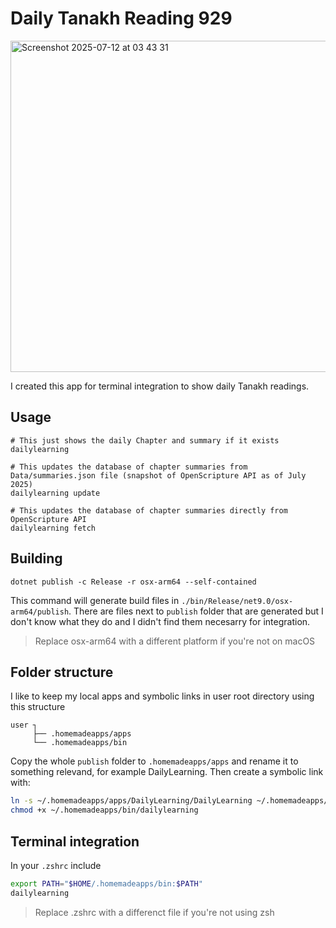 # Daily Tanakh Reading 929

<img width="697" height="530" alt="Screenshot 2025-07-12 at 03 43 31" src="https://github.com/user-attachments/assets/d9b2fe53-91bc-4fb6-8fe4-d27b8abc97f9" />

I created this app for terminal integration to show daily Tanakh readings.

## Usage

```shell
# This just shows the daily Chapter and summary if it exists
dailylearning

# This updates the database of chapter summaries from Data/summaries.json file (snapshot of OpenScripture API as of July 2025)
dailylearning update

# This updates the database of chapter summaries directly from OpenScripture API
dailylearning fetch
```

## Building

`dotnet publish -c Release -r osx-arm64 --self-contained`

This command will generate build files in `./bin/Release/net9.0/osx-arm64/publish`. There are files next to `publish` folder that are generated but I don't know what they do and I didn't find them necesarry for integration.

> Replace osx-arm64 with a different platform if you're not on macOS

## Folder structure

I like to keep my local apps and symbolic links in user root directory using this structure

```
user ┐
     ├── .homemadeapps/apps
     └── .homemadeapps/bin
```

Copy the whole `publish` folder to `.homemadeapps/apps` and rename it to something relevand, for example DailyLearning. Then create a symbolic link with:

```bash
ln -s ~/.homemadeapps/apps/DailyLearning/DailyLearning ~/.homemadeapps/bin/dailylearning
chmod +x ~/.homemadeapps/bin/dailylearning
```

## Terminal integration

In your `.zshrc` include

```bash
export PATH="$HOME/.homemadeapps/bin:$PATH"
dailylearning
```

> Replace .zshrc with a differenct file if you're not using zsh
